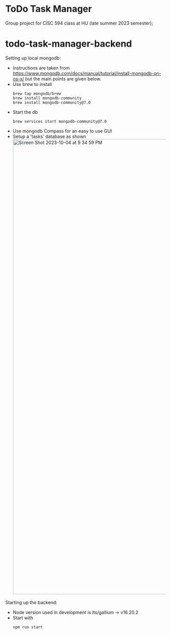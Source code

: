 # ToDo Task Manager
Group project for CISC 594 class at HU (late summer 2023  semester);

# todo-task-manager-backend

Setting up local mongodb:
- Instructions are taken from https://www.mongodb.com/docs/manual/tutorial/install-mongodb-on-os-x/ but the main points are given below.
- Use brew to install
  ```
  brew tap mongodb/brew
  brew install mongodb-community
  brew install mongodb-community@7.0
  ```
- Start the db
  ```
  brew services start mongodb-community@7.0
  ```
- Use mongodb Compass for an easy to use GUI
- Setup a 'tasks' database as shown <img width="1422" alt="Screen Shot 2023-10-04 at 9 34 59 PM" src="https://github.com/arghp/tdl/assets/25332557/44ed1eac-a214-430e-94e7-f196d07dd8ce">

Starting up the backend:
- Node version used in development is lts/gallium -> v16.20.2
- Start with
  ```
  npm run start
  ```


